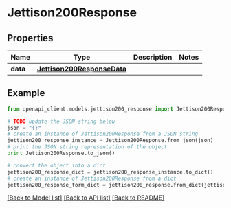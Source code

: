 # Jettison200Response



## Properties

Name | Type | Description | Notes
------------ | ------------- | ------------- | -------------
**data** | [**Jettison200ResponseData**](Jettison200ResponseData.md) |  | 

## Example

```python
from openapi_client.models.jettison200_response import Jettison200Response

# TODO update the JSON string below
json = "{}"
# create an instance of Jettison200Response from a JSON string
jettison200_response_instance = Jettison200Response.from_json(json)
# print the JSON string representation of the object
print Jettison200Response.to_json()

# convert the object into a dict
jettison200_response_dict = jettison200_response_instance.to_dict()
# create an instance of Jettison200Response from a dict
jettison200_response_form_dict = jettison200_response.from_dict(jettison200_response_dict)
```
[[Back to Model list]](../README.md#documentation-for-models) [[Back to API list]](../README.md#documentation-for-api-endpoints) [[Back to README]](../README.md)


